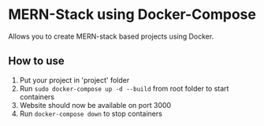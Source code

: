 # MERN-Stack using Docker-Compose
Allows you to create MERN-stack based projects using Docker.

## How to use
1. Put your project in 'project' folder
1. Run ```sudo docker-compose up -d --build``` from root folder to start containers
1. Website should now be available on port 3000
1. Run `docker-compose down` to stop containers
